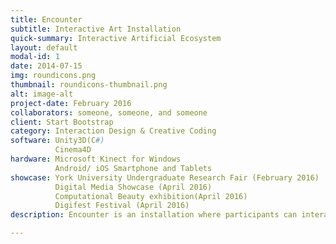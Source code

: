 ```yaml
---
title: Encounter
subtitle: Interactive Art Installation
quick-summary: Interactive Artificial Ecosystem
layout: default
modal-id: 1
date: 2014-07-15
img: roundicons.png
thumbnail: roundicons-thumbnail.png
alt: image-alt
project-date: February 2016
collaborators: someone, someone, and someone
client: Start Bootstrap
category: Interaction Design & Creative Coding
software: Unity3D(C#)
          Cinema4D
hardware: Microsoft Kinect for Windows
          Android/ iOS Smartphone and Tablets
showcase: York University Undergraduate Research Fair (February 2016)
          Digital Media Showcase (April 2016)
          Computational Beauty exhibition(April 2016)
          Digifest Festival (April 2016)
description: Encounter is an installation where participants can interact with artificial creatures and environments using mixed reality modes of interaction. \

---
```


